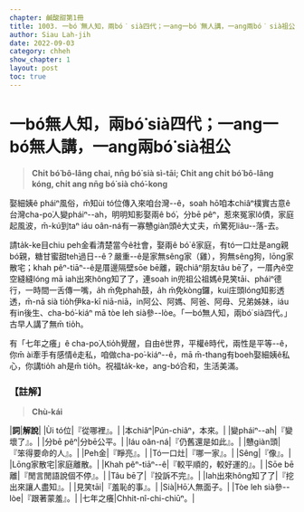 ```yaml
---
chapter: 鹹酸甜第1冊
title: 1003. 一bó͘無人知，兩bó͘ sià四代；一ang一bó͘無人講，一ang兩bó͘ sià祖公
author: Siau Lah-jih
date: 2022-09-03
category: chheh
show_chapter: 1
layout: post
toc: true
---
```


# 一bó͘無人知，兩bó͘ sià四代；一ang一bó͘無人講，一ang兩bó͘ sià祖公
>**Chi̍t bó͘ bô-lâng chai, nn̄g bó͘ sià sì-tāi; 
Chi̍t ang chi̍t bó͘ bô-lâng kóng, chi̍t ang nn̄g bó͘ sià chó͘-kong**

娶細姨ê pháiⁿ風俗，m̄知ùi tó位傳入來咱台灣--ê，soah hō͘咱本chiâⁿ樸實古意ê台灣cha-po͘人變pháiⁿ--ah，明明知影娶兩ê bó͘，分bē pêⁿ，惹來冤家lô債，家庭起風波，m̄-kú到taⁿ iáu oân-ná有一寡戇giàn頭ê大丈夫，m̄驚死liâu--落-去。

請ta̍k-ke目chiu peh金看清楚當今ê社會，娶兩ê bó͘ ê家庭，有tó一口灶是ang親bó͘親，糖甘蜜甜teh過日--ê？嚴重--ê是家無sêng家（雞），狗無sêng狗，lōng家散宅；khah pêⁿ-tiāⁿ--ê是厝邊隔壁sōe bē離，親chiâⁿ朋友tâu bē了，一厝內ê空空縫縫lóng mā iah出來hông知了了，連soah in兜祖公祖媽ê見笑tāi、pháiⁿ德行，一時間一舌傳一嘴，a̍h m̄免phah鼓，a̍h m̄免kòng鑼，kui庄頭lóng知影透透，m̄-nā sià tio̍h伊ka-kī niā-niā，in阿公、阿媽、阿爸、阿母、兄弟姊妹，iáu有in後生、cha-bó͘-kiáⁿ mā tòe leh sià參--lòe。「一bó͘無人知，兩bó͘ sià四代。」古早人講了無m̄ tio̍h。

有「七年之癢」ê cha-po͘人tio̍h覺醒，自由ê世界，平權ê時代，兩性是平等--ê，你m̄ ài牽手有感情ê走私，咱做cha-po͘-kiáⁿ--ê，mā m̄-thang有boeh娶細姨ê私心，你講tio̍h ah是m̄ tio̍h。祝福ta̍k-ke，ang-bó͘合和，生活美滿。

### 【註解】
> **Chù-kái**

|**詞**|**解說**|
|Ùi tó位|『從哪裡』。|
|本chiâⁿ|Pún-chiâⁿ，本來。|
|變pháiⁿ--ah|『變壞了』。|
|分bē pêⁿ|分bē公平。|
|Iáu oân-ná|『仍舊還是如此』。|
|戇giàn頭|『笨得要命的人』。|
|Peh金|『睜亮』。|
|Tó一口灶|『哪一家』。|
|Sêng|『像』。|
|Lōng家散宅|家庭離散。|
|Khah pêⁿ-tiāⁿ--ê|『較平順的，較好運的』。|
|Sōe bē離|『閒言閒語說個不停』。|
|Tâu bē了|『投訴不完』。|
|Iah出來hông知了了|『挖出來讓人盡知』。|
|見笑tāi|『羞恥的事』。|
|Sià|Hō͘人無面子。|
|Tòe leh sià參--lòe|『跟著蒙羞』。|
|七年之癢|Chhit-nî-chi-chiūⁿ。|